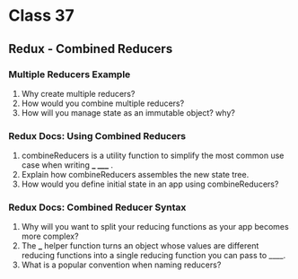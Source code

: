 # Class 37

## Redux - Combined Reducers

### Multiple Reducers Example

1. Why create multiple reducers?
2. How would you combine multiple reducers?
3. How will you manage state as an immutable object? why?

### Redux Docs: Using Combined Reducers

1. combineReducers is a utility function to simplify the most common use case when writing **\_ \_\_\_** .
2. Explain how combineReducers assembles the new state tree.
3. How would you define initial state in an app using combineReducers?

### Redux Docs: Combined Reducer Syntax

1. Why will you want to split your reducing functions as your app becomes more complex?
2. The **\_** helper function turns an object whose values are different reducing functions into a single reducing function you can pass to \_\_\_\_.
3. What is a popular convention when naming reducers?
